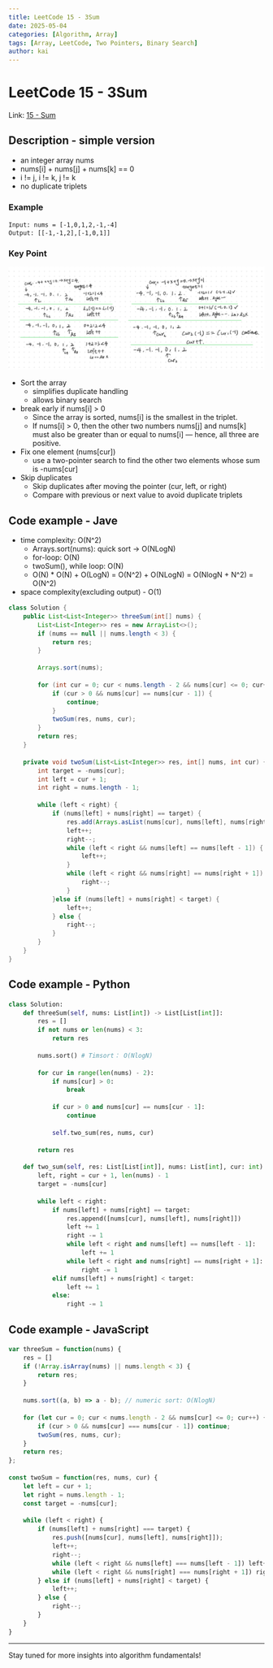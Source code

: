 ```yaml
---
title: LeetCode 15 - 3Sum
date: 2025-05-04
categories: [Algorithm, Array]
tags: [Array, LeetCode, Two Pointers, Binary Search]
author: kai
---
```


# LeetCode 15 - 3Sum

Link: [15 - Sum](https://leetcode.com/problems/3sum/description)

## Description - simple version
- an integer array nums
- nums[i] + nums[j] + nums[k] == 0
- i != j, i != k, j != k
- no duplicate triplets

### Example

```
Input: nums = [-1,0,1,2,-1,-4]
Output: [[-1,-1,2],[-1,0,1]]
```

### Key Point
![3Sum](/assets/img/posts/Algorithm/Array/LC15.png)

- Sort the array 
    - simplifies duplicate handling
    - allows binary search
- break early if nums[i] > 0
    - Since the array is sorted, nums[i] is the smallest in the triplet.
    - If nums[i] > 0, then the other two numbers nums[j] and nums[k] must also be greater than or equal to nums[i] — hence, all three are positive.
- Fix one element (nums[cur])
    - use a two-pointer search to find the other two elements whose sum is -nums[cur]
- Skip duplicates
    - Skip duplicates after moving the pointer (cur, left, or right)
    - Compare with previous or next value to avoid duplicate triplets


## Code example - Jave
- time complexity:  O(N^2)
    - Arrays.sort(nums):  quick sort -> O(NLogN)
    - for-loop: O(N)
    - twoSum(), while loop: O(N)
    - O(N) * O(N) + O(LogN) = O(N^2) + O(NLogN) = O(NlogN + N^2) = O(N^2)
- space complexity(excluding output) - O(1)

```java
class Solution {
    public List<List<Integer>> threeSum(int[] nums) {
        List<List<Integer>> res = new ArrayList<>();
        if (nums == null || nums.length < 3) {
            return res;
        }

        Arrays.sort(nums);

        for (int cur = 0; cur < nums.length - 2 && nums[cur] <= 0; cur++) {
            if (cur > 0 && nums[cur] == nums[cur - 1]) {
                continue;
            }
            twoSum(res, nums, cur);
        }
        return res;
    }

    private void twoSum(List<List<Integer>> res, int[] nums, int cur) {
        int target = -nums[cur];
        int left = cur + 1;
        int right = nums.length - 1;

        while (left < right) {
            if (nums[left] + nums[right] == target) {
                res.add(Arrays.asList(nums[cur], nums[left], nums[right]));
                left++;
                right--;
                while (left < right && nums[left] == nums[left - 1]) {
                    left++;
                }
                while (left < right && nums[right] == nums[right + 1]) {
                    right--;
                }
            }else if (nums[left] + nums[right] < target) {
                left++;
            } else {
                right--;
            }
        }
    }
}
```


## Code example - Python

```python
class Solution:
    def threeSum(self, nums: List[int]) -> List[List[int]]:
        res = []
        if not nums or len(nums) < 3:
            return res

        nums.sort() # Timsort： O(NlogN)

        for cur in range(len(nums) - 2):
            if nums[cur] > 0:
                break

            if cur > 0 and nums[cur] == nums[cur - 1]:
                continue

            self.two_sum(res, nums, cur)
        
        return res

    def two_sum(self, res: List[List[int]], nums: List[int], cur: int) -> None:
        left, right = cur + 1, len(nums) - 1
        target = -nums[cur]

        while left < right:
            if nums[left] + nums[right] == target:
                res.append([nums[cur], nums[left], nums[right]])
                left += 1
                right -= 1
                while left < right and nums[left] == nums[left - 1]:
                    left += 1
                while left < right and nums[right] == nums[right + 1]:
                    right -= 1
            elif nums[left] + nums[right] < target:
                left += 1
            else:
                right -= 1
```

## Code example - JavaScript

```javascript
var threeSum = function(nums) {
    res = []
    if (!Array.isArray(nums) || nums.length < 3) {
        return res;
    }

    nums.sort((a, b) => a - b); // numeric sort: O(NlogN)

    for (let cur = 0; cur < nums.length - 2 && nums[cur] <= 0; cur++) {
        if (cur > 0 && nums[cur] === nums[cur - 1]) continue;
        twoSum(res, nums, cur);
    }
    return res;
};

const twoSum = function(res, nums, cur) {
    let left = cur + 1;
    let right = nums.length - 1;
    const target = -nums[cur];
    
    while (left < right) {
        if (nums[left] + nums[right] === target) {
            res.push([nums[cur], nums[left], nums[right]]);
            left++;
            right--;
            while (left < right && nums[left] === nums[left - 1]) left++;
            while (left < right && nums[right] === nums[right + 1]) right--;
        } else if (nums[left] + nums[right] < target) {
            left++;
        } else {
            right--;
        }
    }
}
```








---

Stay tuned for more insights into algorithm fundamentals!